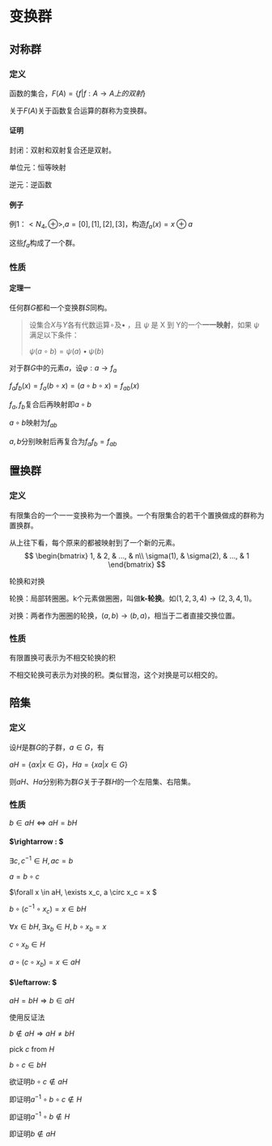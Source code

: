 # 变换群

## 对称群

### 定义

函数的集合，$F(A) = \{f|f:A\rightarrow A 上的双射\}$

关于$F(A)$关于函数复合运算的群称为变换群。

#### 证明

封闭：双射和双射复合还是双射。

单位元：恒等映射

逆元：逆函数

#### 例子

例1：$<N_4, \oplus>, a=[0], [1], [2], [3]$，构造$f_a(x)=x \oplus a$

这些$f_a$构成了一个群。

### 性质

#### 定理一

任何群$G$都和一个变换群$S$同构。

>设集合$X$与$Y$各有代数运算$\circ$及$\bullet$ ，且 $\psi$ 是 X 到 Y的一个**一一映射**，如果 $\psi$ 满足以下条件：
>
>$\psi(a \circ b) = \psi(a) \bullet \psi(b)$

对于群$G$中的元素$a$，设$\varphi: a \rightarrow f_a$

$f_{a}f_{b}(x) = f_{a}(b\circ x) = (a \circ b \circ x)= f_{ab}(x)$

$f_{a}, f_{b}$复合后再映射即$a\circ b$

$a\circ b$映射为$f_{ab}$

$a, b$分别映射后再复合为$f_{a}f_{b} = f_{ab}$

## 置换群

### 定义

有限集合的一个一一变换称为一个置换。一个有限集合的若干个置换做成的群称为置换群。

从上往下看，每个原来的都被映射到了一个新的元素。
$$
\begin{bmatrix}
   1, & 2, & ..., & n\\
   \sigma(1), & \sigma(2), & ..., & 1
  \end{bmatrix}
$$


轮换和对换

轮换：局部转圈圈。k个元素做圈圈，叫做**k-​轮换**。如$(1,2,3,4) \rightarrow (2,3,4,1)$。

对换：两者作为圈圈的轮换，$(a,b)\rightarrow (b,a)$，相当于二者直接交换位置。



### 性质

有限置换可表示为不相交轮换的积

不相交轮换可表示为对换的积。类似冒泡，这个对换是可以相交的。



## 陪集

### 定义

设$H$是群$G$的子群，$a\in G$，有

$aH = \{ax| x\in G\}$，$Ha = \{xa| x \in G\}$

则$aH$、$Ha$分别称为群$G$关于子群$H$的一个左陪集、右陪集。

### 性质

$b \in aH \Leftrightarrow aH = bH$

#### $\rightarrow : $

$\exists c, c^{-1} \in H, ac = b$

$a = b \circ c$

$\forall x \in aH, \exists x_c, a \circ x_c = x $

$b \circ (c^{-1} \circ x_c) = x \in bH$

$\forall x \in bH, \exists x_b \in H, b \circ x_b = x$

$c \circ x_b \in H$

$a \circ (c \circ x_b) = x \in aH$

#### $\leftarrow: $

$aH = bH \Rightarrow b \in aH$

使用反证法

$b \notin aH \Rightarrow aH \neq bH$

pick $c$ from $H$

$b\circ c \in bH$

欲证明$b \circ c \notin aH$

即证明$a^{-1} \circ b \circ c \notin H$

即证明$a^{-1} \circ b \notin H$

即证明$b \notin aH$
